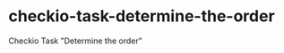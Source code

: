 checkio-task-determine-the-order
================================

Checkio Task "Determine the order"
